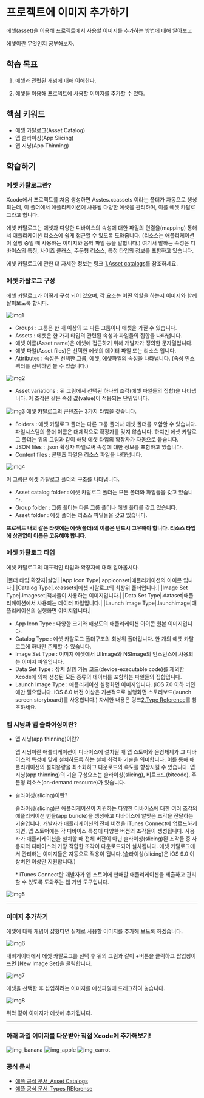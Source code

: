 # 프로젝트에 이미지 추가하기
에셋(asset)을 이용해 프로젝트에서 사용할 이미지를 추가하는 방법에 대해 알아보고

에셋이란 무엇인지 공부해보자.

## 학습 목표

1. 에셋과 관련된 개념에 대해 이해한다.

2. 에셋을 이용해 프로젝트에 사용할 이미지를 추가할 수 있다.

## 핵심 키워드

- 에셋 카탈로그(Asset Catalog)
- 앱 슬라이싱(App Slicing)
- 앱 시닝(App Thinning)

## 학습하기

### 에셋 카탈로그란?

Xcode에서 프로젝트를 처음 생성하면 Asstes.xcassets 이라는 폴더가 자동으로 생성되는데, 이 폴더에서 애플리케이션에 사용될 다양한 에셋을 관리하며, 이를 에셋 카탈로그라고 합니다.

에셋 카탈로그는 에셋과 다양한 디바이스의 속성에 대한 파일의 연결을(mapping) 통해서 애플리케이션 리소스에 쉽게 접근할 수 있도록 도와줍니다. (리소스는 애플리케이션이 실행 중일 때 사용하는 이미지와 음악 파일 등을 말합니다.) 여기서 말하는 속성은 디바이스의 특징, 사이즈 클래스, 주문형 리소스, 특정 타입의 정보를 포함하고 있습니다. 

에셋 카탈로그에 관한 더 자세한 정보는 링크 [1.Asset catalogs](https://help.apple.com/xcode/mac/current/#/dev10510b1f7)를 참조하세요.

### 에셋 카탈로그 구성
에셋 카탈로그가 어떻게 구성 되어 있으며, 각 요소는 어떤 역할을 하는지 이미지와 함께 살펴보도록 합시다.

![img1](https://cphinf.pstatic.net/mooc/20171230_74/1514625555079AlogH_PNG/figure1_1.png?type=w760)
- Groups : 그룹은 한 개 이상의 또 다른 그룹이나 에셋을 가질 수 있습니다.
- Assets : 에셋은 한 가지 타입의 관련된 속성과 파일들의 집합을 나타냅니다.
- 에셋 이름(Asset name)은 에셋에 접근하기 위해 개발자가 정의한 문자열입니다.
- 에셋 파일(Asset files)은 선택한 에셋의 데이터 파일 또는 리소스 입니다.
- Attributes : 속성은 선택한 그룹, 에셋, 에셋파일의 속성을 나타냅니다. (속성 인스펙터를 선택하면 볼 수 있습니다.)

![img2](https://cphinf.pstatic.net/mooc/20171230_2/1514625634102Cxdcv_PNG/asset_variation.png?type=w760)
- Asset variations : 위 그림에서 선택된 하나의 조각(에셋 파일들의 집합)을 나타냅니다. 이 조각은 같은 속성 값(value)이 적용되는 단위입니다.

![img3](https://cphinf.pstatic.net/mooc/20171230_268/151462568029977AD4_PNG/format_image.png?type=w760)
에셋 카탈로그의 콘텐츠는 3가지 타입을 갖습니다.

- Folders : 에셋 카탈로그 폴더는 다른 그룹 폴더나 에셋 폴더를 포함할 수 있습니다. 파일시스템의 폴더 이름은 대체적으로 확장자를 갖지 않습니다. 하지만 에셋 카탈로그 폴더는 위의 그림과 같이 해당 에셋 타입의 확장자가 자동으로 붙습니다.
- JSON files : .json 확장자 파일로써 속성에 대한 정보를 포함하고 있습니다.
- Content files : 콘텐츠 파일은 리소스 파일을 나타냅니다.

![img4](https://cphinf.pstatic.net/mooc/20171230_34/1514625756206RFIgC_PNG/figure2_1.png?type=w760)

이 그림은 에셋 카탈로그 폴더의 구조를 나타냅니다.

- Asset catalog folder : 에셋 카탈로그 폴더는 모든 폴더와 파일들을 갖고 있습니다.
- Group folder : 그룹 폴더는 다른 그룹 폴더나 에셋 폴더를 갖고 있습니다.
- Asset folder : 에셋 폴더는 리소스 파일들을 갖고 있습니다.


**프로젝트 내의 같은 타겟에는 에셋(폴더)의 이름은 반드시 고유해야 합니다. 리소스 타입에 상관없이 이름은 고유해야 합니다.**


### 에셋 카탈로그 타입

에셋 카탈로그의 대표적인 타입과 확장자에 대해 알아봅시다.

|폴더 타입|확장자|설명|
|App Icon Type|.appiconset|애플리케이션의 아이콘 입니다.|
|Catalog Type|.xcassets|에셋 카탈로그의 최상위 폴더입니다.|
|Image Set Type|.imageset|객체들이 사용하는 이미지입니다.|
|Data Set Type|.dataset|애플리케이션에서 사용되는 데이터 파일입니다.|
|Launch Image Type|.launchimage|애플리케이션의 실행화면 이미지입니다.|
- App Icon Type : 다양한 크기와 해상도의 애플리케이션 아이콘 원본 이미지입니다.
- Catalog Type : 에셋 카탈로그 폴더구조의 최상위 폴더입니다. 한 개의 에셋 카탈로그에 하나만 존재할 수 있습니다.
- Image Set Type : 이미지 에셋에서 UIImage와 NSImage의 인스턴스에 사용되는 이미지 파일입니다.
- Data Set Type : 장치 실행 가능 코드(device-executable code)를 제외한 Xcode에 의해 생성된 모든 종류의 데이터를 포함하는 파일들의 집합입니다.
- Launch Image Type : 애플리케이션 실행화면 이미지입니다. (iOS 7.0 이하 버전에만 필요합니다. iOS 8.0 버전 이상은 기본적으로 실행화면 스토리보드(launch screen storyboard)를 사용합니다.)
자세한 내용은 링크[2.Type Reference](https://developer.apple.com/library/archive/documentation/Xcode/Reference/xcode_ref-Asset_Catalog_Format/AssetTypes.html)를 참조하세요.


### 앱 시닝과 앱 슬라이싱이란?

- 앱 시닝(app thinning)이란?

    앱 시닝이란 애플리케이션이 디바이스에 설치될 때 앱 스토어와 운영체제가 그 디바이스의 특성에 맞게 설치하도록 하는 설치 최적화 기술을 의미합니다. 이를 통해 애플리케이션의 설치용량을 최소화하고 다운로드의 속도를 향상시킬 수 있습니다. 앱 시닝(app thinning)의 기술 구성요소는 슬라이싱(slicing), 비트코드(bitcode), 주문형 리소스(on-demand resource)가 있습니다.

- 슬라이싱(slicing)이란?

    슬라이싱(slicing)은 애플리케이션이 지원하는 다양한 디바이스에 대한 여러 조각의 애플리케이션 번들(app bundle)을 생성하고 디바이스에 알맞은 조각을 전달하는 기술입니다. 개발자가 애플리케이션의 전체 버전을 iTunes Connect에 업로드하게 되면, 앱 스토어에는 각 디바이스 특성에 다양한 버전의 조각들이 생성됩니다. 사용자가 애플리케이션을 설치할 때 전체 버전이 아닌 슬라이싱(slicing)된 조각들 중 사용자의 디바이스의 가장 적합한 조각이 다운로드되어 설치됩니다. 에셋 카탈로그에서 관리하는 이미지들은 자동으로 적용이 됩니다.(슬라이싱(slicing)은 iOS 9.0 이상버전 이상만 지원합니다.)

    \* iTunes Connect란 개발자가 앱 스토어에 판매할 애플리케이션을 제출하고 관리할 수 있도록 도와주는 웹 기반 도구입니다.

![img5](https://cphinf.pstatic.net/mooc/20171230_100/1514625945492PozUu_PNG/slicing.png?type=w760)

***

### 이미지 추가하기

에셋에 대해 개념이 잡혔다면 실제로 사용할 이미지를 추가해 보도록 하겠습니다.

![img6](https://cphinf.pstatic.net/mooc/20171230_84/1514626086659iRrhJ_PNG/insert1.png?type=w760)

내비게이터에서 에셋 카탈로그를 선택 후 위의 그림과 같이 +버튼을 클릭하고 팝업창이 뜨면 [New Image Set]을 클릭합니다.

![img7](https://cphinf.pstatic.net/mooc/20171230_70/1514626105716QpRPk_PNG/insert2.png?type=w760)

에셋을 선택한 후 삽입하려는 이미지를 에셋파일에 드래그하여 놓습니다.

![img8](https://cphinf.pstatic.net/mooc/20171230_135/15146261189701wonC_PNG/insert3.png?type=w760)

위와 같이 이미지가 에셋에 추가됩니다.
*** 

### 아래 과일 이미지를 다운받아 직접 Xcode에 추가해보기!
![img_banana](https://cphinf.pstatic.net/mooc/20171230_66/1514626140311SBHxk_PNG/banana.png?type=ffn199_148)
![img_apple](https://cphinf.pstatic.net/mooc/20171230_87/1514626170418ruVUk_PNG/apple.png?type=ffn199_148)
![img_carrot](https://cphinf.pstatic.net/mooc/20171230_106/1514626173666yWtlo_PNG/carrot.png?type=ffn199_148)

### 공식 문서
- [애플 공식 문서_Asset Catalogs](https://help.apple.com/xcode/mac/current/#/dev10510b1f7)
- [애플 공식 문서_Types REferense](https://developer.apple.com/library/archive/documentation/Xcode/Reference/xcode_ref-Asset_Catalog_Format/AssetTypes.html)
 
 